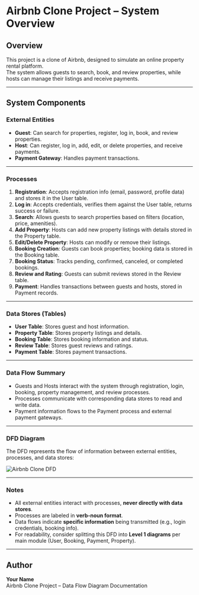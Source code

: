 # Airbnb Clone Project – System Overview

## Overview
This project is a clone of Airbnb, designed to simulate an online property rental platform.  
The system allows guests to search, book, and review properties, while hosts can manage their listings and receive payments.

---

## System Components

### External Entities
- **Guest**: Can search for properties, register, log in, book, and review properties.  
- **Host**: Can register, log in, add, edit, or delete properties, and receive payments.  
- **Payment Gateway**: Handles payment transactions.  

---

### Processes
1. **Registration**: Accepts registration info (email, password, profile data) and stores it in the User table.  
2. **Log in**: Accepts credentials, verifies them against the User table, returns success or failure.  
3. **Search**: Allows guests to search properties based on filters (location, price, amenities).  
4. **Add Property**: Hosts can add new property listings with details stored in the Property table.  
5. **Edit/Delete Property**: Hosts can modify or remove their listings.  
6. **Booking Creation**: Guests can book properties; booking data is stored in the Booking table.  
7. **Booking Status**: Tracks pending, confirmed, canceled, or completed bookings.  
8. **Review and Rating**: Guests can submit reviews stored in the Review table.  
9. **Payment**: Handles transactions between guests and hosts, stored in Payment records.

---

### Data Stores (Tables)
- **User Table**: Stores guest and host information.  
- **Property Table**: Stores property listings and details.  
- **Booking Table**: Stores booking information and status.  
- **Review Table**: Stores guest reviews and ratings.  
- **Payment Table**: Stores payment transactions.

---

### Data Flow Summary
- Guests and Hosts interact with the system through registration, login, booking, property management, and review processes.  
- Processes communicate with corresponding data stores to read and write data.  
- Payment information flows to the Payment process and external payment gateways.  

---

### DFD Diagram
The DFD represents the flow of information between external entities, processes, and data stores:  

![Airbnb Clone DFD](./airbnb_dfd.png)

---

### Notes
- All external entities interact with processes, **never directly with data stores**.  
- Processes are labeled in **verb-noun format**.  
- Data flows indicate **specific information** being transmitted (e.g., login credentials, booking info).  
- For readability, consider splitting this DFD into **Level 1 diagrams** per main module (User, Booking, Payment, Property).  

---

## Author
**Your Name**  
Airbnb Clone Project – Data Flow Diagram Documentation
